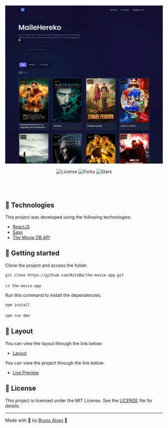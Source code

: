 <p align="center">
  <img alt="preview image" src=".github/preview.png">
</p>

<p align="center">
  <img  src="https://img.shields.io/static/v1?label=license&message=MIT&color=7b6ef6&labelColor=120f31" alt="License">
  
  <img src="https://img.shields.io/github/forks/NitoBa/the-movie-app?label=forks&message=MIT&color=7b6ef6&labelColor=120f31" alt="Forks">

  <img src="https://img.shields.io/github/stars/NitoBa/the-movie-app?label=stars&message=MIT&color=7b6ef6&labelColor=120f31" alt="Stars">
</p>

<h1 align="center">
</h1>

<br>

## 🧪 Technologies

This project was developed using the following technologies:

- [ReactJS](https://reactjs.org/)
- [Sass](https://sass-lang.com/documentation/)
- [The Movie DB API](https://www.themoviedb.org/documentation/api)

## 🚀 Getting started

Clone the project and access the folder.

```bash
git clone https://github.com/NitoBa/the-movie-app.git

cd the-movie-app
```

Run this command to install the dependencies.

```bash
npm install

npm run dev
```

## 🔖 Layout

You can view the layout through the link below:
- [Layout](https://www.figma.com/file/zz4zTDIfxjglaGmCpMtaiO/Movie-Listing-Web-App-(Community)?node-id=401%3A6827)

You can view the project through the link below:

- [Live Preview](https://the-movie-app.vercel.app/)

## 📝 License

This project is licensed under the MIT License. See the [LICENSE](LICENSE) file for details.

---

Made with 💜 by [Bruno Alves](https://profile-website-murex.vercel.app/) 👋